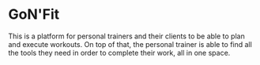 # GoN'Fit
This is a platform for personal trainers and their clients to be able to plan and execute workouts. On top of that, the personal trainer is able to find all the tools they need in order to complete their work, all in one space.
